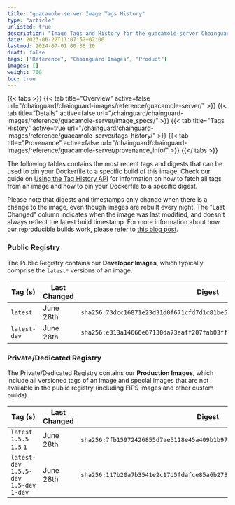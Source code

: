 ```yaml
---
title: "guacamole-server Image Tags History"
type: "article"
unlisted: true
description: "Image Tags and History for the guacamole-server Chainguard Image"
date: 2023-06-22T11:07:52+02:00
lastmod: 2024-07-01 00:36:20
draft: false
tags: ["Reference", "Chainguard Images", "Product"]
images: []
weight: 700
toc: true
---
```


{{< tabs >}}
{{< tab title="Overview" active=false url="/chainguard/chainguard-images/reference/guacamole-server/" >}}
{{< tab title="Details" active=false url="/chainguard/chainguard-images/reference/guacamole-server/image_specs/" >}}
{{< tab title="Tags History" active=true url="/chainguard/chainguard-images/reference/guacamole-server/tags_history/" >}}
{{< tab title="Provenance" active=false url="/chainguard/chainguard-images/reference/guacamole-server/provenance_info/" >}}
{{</ tabs >}}

The following tables contains the most recent tags and digests that can be used to pin your Dockerfile to a specific build of this image. Check our guide on [Using the Tag History API](/chainguard/chainguard-images/using-the-tag-history-api/) for information on how to fetch all tags from an image and how to pin your Dockerfile to a specific digest.

Please note that digests and timestamps only change when there is a change to the image, even though images are rebuilt every night. The "Last Changed" column indicates when the image was last modified, and doesn't always reflect the latest build timestamp. For more information about how our reproducible builds work, please refer to [this blog post](https://www.chainguard.dev/unchained/reproducing-chainguards-reproducible-image-builds).

### Public Registry
The Public Registry contains our **Developer Images**, which typically comprise the `latest*` versions of an image.

| Tag (s)       | Last Changed | Digest                                                                    |
|---------------|--------------|---------------------------------------------------------------------------|
|  `latest`     | June 28th    | `sha256:73dcc16871e23d31d0f671cfd7d1c81be529bb4cbc838258714ee4c101881593` |
|  `latest-dev` | June 28th    | `sha256:e313a14666e67130da73aaff207fab03ffdbcb0fc2538d3f7186cf4cfc4440f7` |


### Private/Dedicated Registry
The Private/Dedicated Registry contains our **Production Images**, which include all versioned tags of an image and special images that are not available in the public registry (including FIPS images and other custom builds).

| Tag (s)                                     | Last Changed | Digest                                                                    |
|---------------------------------------------|--------------|---------------------------------------------------------------------------|
|  `latest` `1.5.5` `1.5` `1`                 | June 28th    | `sha256:7fb15972426855d7ae5118e45a409b1b97d715c5472c8b7520feae3045aee610` |
|  `latest-dev` `1.5.5-dev` `1.5-dev` `1-dev` | June 28th    | `sha256:117b20a7b3541e2c17d5fdafce85a6b27354acbd9985f322d975e03fca75e69c` |

